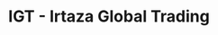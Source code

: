---
title: "IGT - Irtaza Global Trading"
url: /karachi/igt-irtaza-global-trading/
shop: interior decoration
---